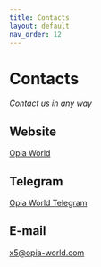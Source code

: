 ```yaml
---
title: Contacts
layout: default
nav_order: 12
---
```


# Contacts

_Contact us in any way_

## Website

[Opia World](https://opia-world.com/)

## Telegram

[Opia World Telegram](https://t.me/opiaworld)

## E-mail

x5@opia-world.com